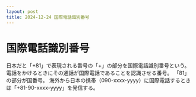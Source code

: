 ```yaml
---
layout: post
title: 2024-12-24 国際電話識別番号
---
```


# 国際電話識別番号

日本だと「+81」で表現される番号の「+」の部分を国際電話識別番号という。
電話をかけるときにその通話が国際電話であることを認識させる番号。
「81」の部分が国番号。
海外から日本の携帯（090-xxxx-yyyy）に国際電話するときは「+81-90-xxxx-yyyy」を発信する。

